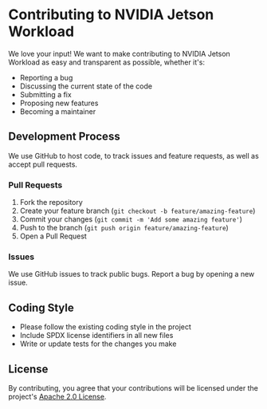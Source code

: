 # Contributing to NVIDIA Jetson Workload

<!-- SPDX-License-Identifier: Apache-2.0 -->
<!-- Copyright 2025 Scott Friedman and Project Contributors -->

We love your input! We want to make contributing to NVIDIA Jetson Workload as easy and transparent as possible, whether it's:

- Reporting a bug
- Discussing the current state of the code
- Submitting a fix
- Proposing new features
- Becoming a maintainer

## Development Process

We use GitHub to host code, to track issues and feature requests, as well as accept pull requests.

### Pull Requests

1. Fork the repository
2. Create your feature branch (`git checkout -b feature/amazing-feature`)
3. Commit your changes (`git commit -m 'Add some amazing feature'`)
4. Push to the branch (`git push origin feature/amazing-feature`)
5. Open a Pull Request

### Issues

We use GitHub issues to track public bugs. Report a bug by opening a new issue.

## Coding Style

* Please follow the existing coding style in the project
* Include SPDX license identifiers in all new files
* Write or update tests for the changes you make

## License

By contributing, you agree that your contributions will be licensed under the project's [Apache 2.0 License](LICENSE).